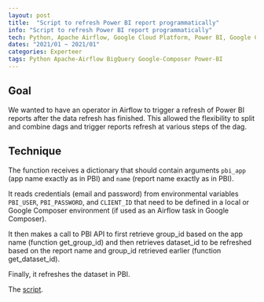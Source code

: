 ```yaml
---
layout: post
title:  "Script to refresh Power BI report programmatically"
info: "Script to refresh Power BI report programmatically"
tech: Python, Apache Airflow, Google Cloud Platform, Power BI, Google Composer
dates: "2021/01 ~ 2021/01"
categories: Experteer
tags: Python Apache-Airflow BigQuery Google-Composer Power-BI
---
```


## Goal
We wanted to have an operator in Airflow to trigger a refresh of Power BI reports after the data refresh has finished. This allowed the flexibility to split and combine dags and trigger reports refresh at various steps of the dag.


## Technique
The function receives a dictionary that should contain arguments `pbi_app` (app name exactly as in PBI) and `name` (report name exactly as in PBI).

It reads credentials (email and password) from environmental variables `PBI_USER`, `PBI_PASSWORD`, and `CLIENT_ID` that need to be defined in a local or Google Composer environment (if used as an Airflow task in Google Composer). 

It then makes a call to PBI API to first retrieve group_id based on the app name (function get_group_id) and then retrieves dataset_id to be refreshed based on the report name and group_id retrieved earlier (function get_dataset_id).

Finally, it refreshes the dataset in PBI.

The [script](https://github.com/mikorotkov/refresh-pbi-report).

